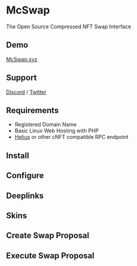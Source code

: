 # McSwap
The Open Source Compressed NFT Swap Interface

## Demo
[McSwap.xyz](https://mcswap.xyz)

## Support
[Discord](https://discord.com/invite/mcdegensdao) / [Twitter](https://twitter.com/McDegensDAO)

## Requirements
* Registered Domain Name
* Basic Linux Web Hosting with PHP
* [Helius](https://www.helius.dev) or other cNFT compatible RPC endpoint

## Install

## Configure

## Deeplinks

## Skins

## Create Swap Proposal

## Execute Swap Proposal
